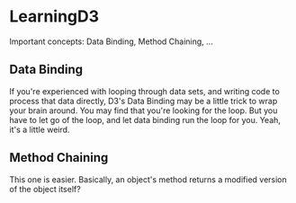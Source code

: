 LearningD3
==========


Important concepts: Data Binding, Method Chaining, ...


Data Binding
------------

If you're experienced with looping through data sets, and writing code to process that data directly, D3's Data Binding may be a little trick to wrap your brain around. You may find that you're looking for the loop. But you have to let go of the loop, and let data binding run the loop for you. Yeah, it's a little weird.



Method Chaining
---------------

This one is easier. Basically, an object's method returns a modified version of the object itself?  
